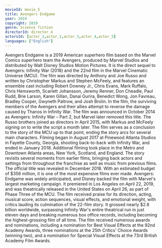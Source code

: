 ```yaml
---
movieId: movie_5
title: Avengers Endgame
year: 2019
copyright: 2019
genre: Science fiction
directorId: director_4
actorsId: [actor_1,actor_2,actor_3,actor_4,actor_5]
languages: ["English"]
---
```


Avengers Endgame is a 2019 American superhero film based on the Marvel Comics superhero team the Avengers, produced by Marvel Studios and distributed by Walt Disney Studios Motion Pictures. It is the direct sequel to Avengers: Infinity War (2018) and the 22nd film in the Marvel Cinematic Universe (MCU). The film was directed by Anthony and Joe Russo and written by Christopher Markus and Stephen McFeely, and features an ensemble cast including Robert Downey Jr., Chris Evans, Mark Ruffalo, Chris Hemsworth, Scarlett Johansson, Jeremy Renner, Don Cheadle, Paul Rudd, Brie Larson, Karen Gillan, Danai Gurira, Benedict Wong, Jon Favreau, Bradley Cooper, Gwyneth Paltrow, and Josh Brolin. In the film, the surviving members of the Avengers and their allies attempt to reverse the damage caused by Thanos in Infinity War.
The film was announced in October 2014 as Avengers: Infinity War – Part 2, but Marvel later removed this title. The Russo brothers joined as directors in April 2015, with Markus and McFeely signing on to write the script a month later. The film serves as a conclusion to the story of the MCU up to that point, ending the story arcs for several main characters. Filming began in August 2017 at Pinewood Atlanta Studios in Fayette County, Georgia, shooting back-to-back with Infinity War, and ended in January 2018. Additional filming took place in the Metro and Downtown Atlanta areas, New York, Scotland, and England. The story revisits several moments from earlier films, bringing back actors and settings from throughout the franchise as well as music from previous films. The official title was revealed in December 2018. With an estimated budget of $356 million, it is one of the most expensive films ever made.
Avengers: Endgame was widely anticipated, and Disney backed the film with Marvel's largest marketing campaign. It premiered in Los Angeles on April 22, 2019, and was theatrically released in the United States on April 26, as part of Phase Three of the MCU. The film received praise for its direction, acting, musical score, action sequences, visual effects, and emotional weight, with critics lauding its culmination of the 22-film story. It grossed nearly $2.8 billion worldwide, surpassing Infinity War's entire theatrical run in just eleven days and breaking numerous box office records, including becoming the highest-grossing film of all time. The film received numerous awards and nominations, including a nomination for Best Visual Effects at the 92nd Academy Awards, three nominations at the 25th Critics' Choice Awards (winning two), and a nomination for Special Visual Effects at the 73rd British Academy Film Awards.
